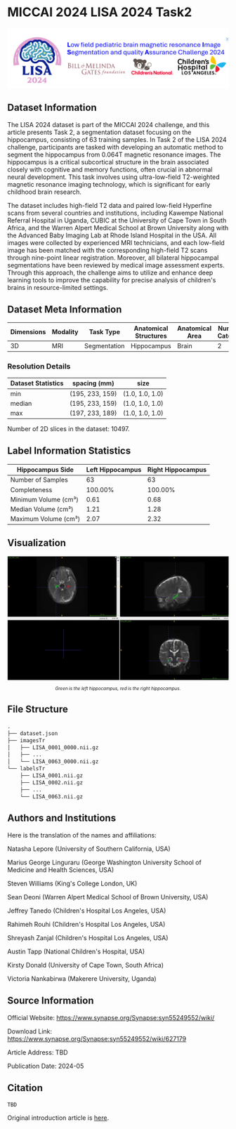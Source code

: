 # MICCAI 2024 LISA 2024 Task2

<div align="center">
    <a href="https://github.com/openmedlab/"><img width="700px" height="auto" src="appendix/LISA_0.png"></a>
</div>
<p style="text-align:center;font-size:10px;"><em></em></p>

## Dataset Information

The LISA 2024 dataset is part of the MICCAI 2024 challenge, and this article presents Task 2, a segmentation dataset focusing on the hippocampus, consisting of 63 training samples. In Task 2 of the LISA 2024 challenge, participants are tasked with developing an automatic method to segment the hippocampus from 0.064T magnetic resonance images. The hippocampus is a critical subcortical structure in the brain associated closely with cognitive and memory functions, often crucial in abnormal neural development. This task involves using ultra-low-field T2-weighted magnetic resonance imaging technology, which is significant for early childhood brain research.

The dataset includes high-field T2 data and paired low-field Hyperfine scans from several countries and institutions, including Kawempe National Referral Hospital in Uganda, CUBIC at the University of Cape Town in South Africa, and the Warren Alpert Medical School at Brown University along with the Advanced Baby Imaging Lab at Rhode Island Hospital in the USA. All images were collected by experienced MRI technicians, and each low-field image has been matched with the corresponding high-field T2 scans through nine-point linear registration. Moreover, all bilateral hippocampal segmentations have been reviewed by medical image assessment experts. Through this approach, the challenge aims to utilize and enhance deep learning tools to improve the capability for precise analysis of children's brains in resource-limited settings.

## Dataset Meta Information

| Dimensions | Modality | Task Type     | Anatomical Structures  | Anatomical Area | Number of Categories | Data Volume | File Format |
|------------|----------|---------------|------------------------|-----------------|----------------------|-------------|-------------|
| 3D         | MRI      | Segmentation  | Hippocampus            | Brain           | 2                    | 63          | .nii.gz     |


### Resolution Details

| Dataset Statistics | spacing (mm)     | size            |
|--------------------|------------------|-----------------|
| min                | (195, 233, 159)  | (1.0, 1.0, 1.0) |
| median             | (195, 233, 159)  | (1.0, 1.0, 1.0) |
| max                | (197, 233, 189)  | (1.0, 1.0, 1.0) |

Number of 2D slices in the dataset: 10497.

## Label Information Statistics

| Hippocampus Side     | Left Hippocampus   | Right Hippocampus   |
|----------------------|--------------------|---------------------|
| Number of Samples    | 63                 | 63                  |
| Completeness         | 100.00%            | 100.00%             |
| Minimum Volume (cm³) | 0.61               | 0.68                |
| Median Volume (cm³)  | 1.21               | 1.28                |
| Maximum Volume (cm³) | 2.07               | 2.32                |


## Visualization

<div align="center">
    <a href="https://github.com/openmedlab/"><img width="700px" height="auto" src="appendix/LISA_1.webp"></a>
</div>
<p style="text-align:center;font-size:10px;"><em>Green is the left hippocampus, red is the right hippocampus.</em></p>

## File Structure

``` 
.
├── dataset.json
├── imagesTr
│   ├── LISA_0001_0000.nii.gz
│   ├── ...
│   └── LISA_0063_0000.nii.gz
└── labelsTr
    ├── LISA_0001.nii.gz
    ├── LISA_0002.nii.gz
    ├── ...
    └── LISA_0063.nii.gz
```

## Authors and Institutions

Here is the translation of the names and affiliations:

Natasha Lepore (University of Southern California, USA)

Marius George Linguraru (George Washington University School of Medicine and Health Sciences, USA)

Steven Williams (King's College London, UK)

Sean Deoni (Warren Alpert Medical School of Brown University, USA)

Jeffrey Tanedo (Children's Hospital Los Angeles, USA)

Rahimeh Rouhi (Children's Hospital Los Angeles, USA)

Shreyash Zanjal (Children's Hospital Los Angeles, USA)

Austin Tapp (National Children's Hospital, USA)

Kirsty Donald (University of Cape Town, South Africa)

Victoria Nankabirwa (Makerere University, Uganda)

## Source Information

Official Website: https://www.synapse.org/Synapse:syn55249552/wiki/

Download Link: https://www.synapse.org/Synapse:syn55249552/wiki/627179

Article Address: TBD

Publication Date: 2024-05

## Citation

``` 
TBD
```

Original introduction article is [here](https://zhuanlan.zhihu.com/p/716262106).